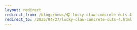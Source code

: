 ```yaml
---
layout: redirect
redirect_from: /blogs/news/🎧-lucky-claw-concrete-cuts-4
redirect_to: /2025/04/27/lucky-claw-concrete-cuts-4.html
---
```

